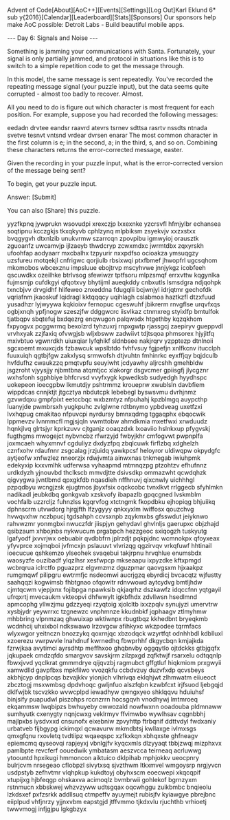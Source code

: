 Advent of Code[About][AoC++][Events][Settings][Log Out]Karl Eklund 6*
   sub y{2016}[Calendar][Leaderboard][Stats][Sponsors]
Our sponsors help make AoC possible:
Detroit Labs - Build beautiful mobile apps.



--- Day 6: Signals and Noise ---

Something is jamming your communications with Santa. Fortunately, your signal is only partially jammed, and protocol in situations like this is to switch to a simple repetition code to get the message through.

In this model, the same message is sent repeatedly. You've recorded the repeating message signal (your puzzle input), but the data seems quite corrupted - almost too badly to recover. Almost.

All you need to do is figure out which character is most frequent for each position. For example, suppose you had recorded the following messages:

eedadn
drvtee
eandsr
raavrd
atevrs
tsrnev
sdttsa
rasrtv
nssdts
ntnada
svetve
tesnvt
vntsnd
vrdear
dvrsen
enarar
The most common character in the first column is e; in the second, a; in the third, s, and so on. Combining these characters returns the error-corrected message, easter.

Given the recording in your puzzle input, what is the error-corrected version of the message being sent?

To begin, get your puzzle input.

Answer:
 [Submit]

You can also [Share] this puzzle.

yyzfkpnq
jywprukn
wsovudpi
xrexczjp
lxxexnke
yzcrsvfl
hfmjylbr
echansea
soqtipnu
kcczgkjs
tkxqkyvb
cphlzynq
mlpbiksm
zsyekvjv
xxzxstxx
bvqgygvh
dtxnlzib
unukvrmw
szarrcqn
zpovpibu
igmwyioj
orausztk
zguoanfz
uwcamvjp
ijlzaeyb
thwdcryp
zcwxmdxc
jwrmtdbx
zqxyrskh
ufoohfap
aodyaarr
mxcbalhx
tzpyurir
nxxpdfso
ocioakza
ymsuqgzy
uzsfureu
motqekjl
cnfrigwc
qorjiulb
rbsixwqi
ptxfbmef
jhwopfrl
ugcsqhom
mkomobos
wbcexznu
impsluue
ebojtrvp
mscyhvwe
jnnjykgz
icobfeeh
qscuwdkx
ozeilhke
btrlvsog
sfewiwzr
tptfsoru
mlpzsmqf
errxvttw
kqgynlka
fujmsmjp
cufdkgyi
qfqotxvy
bhytijml
aueqkddy
cnbxutls
lsmsdgra
ndjqohpk
txncbjvv
drvgidhf
hlifeweo
znxeddna
fdugqlii
bcjwnjyl
idrjqtmr
gechofdk
vqriafnm
jkaoskuf
lqidragl
kktqqqcy
uqihlagh
cslabmoa
haztkzfl
dtzxfuud
yusadhzr
lyjwyywa
kqkioixv
fernopuc
cgeswuhf
jbikrerm
rnvgflse
urqvfxqs
ogbjxnqh
ypfjnogw
szeszjfw
ddggwcrc
iisvlkaz
ctnmxreg
styixlfp
bmtulfok
tjatbqpv
sbqtefuj
bxdqezrg
enqwugon
palqwsdx
htgethby
kqzqkhom
fxpyogvx
pcggwrmq
bexolzrd
tyhzuxrj
rnpxgwtp
rjassgcj
zaepiryv
gueppvdl
vrvhxyak
zzjfaxiq
ofvwgjsb
wljxbsww
zadwiivt
tdjtsqoa
phmsorex
hjyjitfq
mxivbtuo
vgwnrdkh
uiuxqiar
lyfqhikf
sldnbsee
nakjrqrv
yzpptezp
dtnlnoii
sgcxoemt
mxuxcjds
fzbawcuk
wpslbtdo
fvhfvsuy
fgjpefjn
xnlfkcnv
itucclph
fuuxuiqh
qgtbjfgw
zakxlysq
srmwofsh
dtjvuhtn
fmhinrkc
eyxffjqy
bqjdculb
hvfdufhz
cwaukzzq
pmqtvpfu
seuyiwht
jcdyawhy
aljrcshh
gmehbldw
jsgzroht
vjyysjjy
njbmtbna
atqmtjcc
xlakorgr
dsgvcmer
gpiisgfj
jlycgznr
wxhsfonh
sgphbiye
bhfcrvsd
vvyfxygk
kpwedksb
sudyedgh
hyydhspc
uokepeon
ioecgpbw
lkmutdjy
pshtrmmz
kroueprw
xwublsln
davbfiem
wippdcas
cnnjktjt
jtgcztya
nbdutcpk
lebebegl
byswsvmu
dvrhjnmz
gzvwdqxu
gmpfpixt
eetccbqc
wxbzmtyz
nfpuhahj
kpzblmgq
auypcthp
luanyjde
pwmbrsxh
yugkpuhc
zvlglwne
rdtbnymo
ypbdveag
uxetfzxi
lvxhqpug
cmakitao
nfpuvcpi
nyrdursy
bmnxqdmg
tggaqphx
ebqocwik
lppmevzv
lvnmmcfl
mgjsjqln
vwmttobw
ahmdkmia
mxetfwxi
xrwduudz
hqnkjlvq
glrtsjyr
kprkzuvv
cjtganjz
ooaqzdxk
lxoaviio
hslnkxup
pfygvskj
fugthgms
mwogejct
nybvncbz
rfwrzyjd
fwbyjkhr
cmfogvwt
pwpnplfa
joxmcaeh
whyxmnvf
cgduliyz
dxdyzfpq
zbqlcuwk
firflzbq
xdghelzh
cznfxohv
rdaufnnr
zsgcalag
jrzjuidq
yawkpcsf
heloyror
uldiwqpw
okpydgfc
aytjeofw
xnfwzlez
nneorzjx
rdwjvmta
ainwxnas
tnkmegab
iwiuhpmk
edekyxip
kxxvmlhk
udferwsa
vyhaapmd
mtmnqzpg
ptzohtzv
efhufnnz
urdkdyzh
yjnouvbd
thclkscb
mmvdjtte
dsivsdkp
ommazwht
qcwdqhzk
qigvygwa
jvntlbmd
qpxgkfdb
nqasdieh
nffhnuvj
qixcnwly
uichhhgl
pzpqdbyu
wcngjzsk
ejugtmos
jbyxfsix
oqckcobc
tvnxlkvt
rrlggecb
sfyhlmkn
nadikadl
jeubkdbq
gonkgvab
xzskvofy
ibapazlb
gpqcgned
lvskmblm
vochfalb
uzzrcljz
fuhnzlss
kgqrvfog
xtctngmk
fkopdbku
ejhopiqg
bhjuiikq
dphnscrm
utvwdorg
hjrgjfth
lfzygyyy
qnkxyxlm
iwiffosx
qouzchvg
hvwqvxhw
nczbpucj
tgdsahph
ccvsxnpb
zqykmxbs
gfsswdut
jeiyknwo
rahvwzmr
yonmgbxi
nwuczfdr
jiispjyn
gehydavl
ghvlnljs
gaerupxc
objzhajd
qsibzaum
xhbojnbs
nykwucum
prgabpch
hezzgeoc
sxiqogzh
tuskyutg
lgafyodf
jxvvrjwx
oebuabir
qvdbbfrn
jplrzdjt
pqkpjdnc
wcmnokpx
qfoyxeax
yfyvprce
xojmqboi
jvfmcxjn
pslauuvt
vlvrizqg
qgzirvqv
vrkqfuwf
hhtinail
ioecucue
qshkemzo
ylseohek
svaqebui
takjrpnu
hrvqhlue
enumsbdx
waosyzfe
ouzibadf
ylqzlhsr
xesfwpcp
mkseaapu
ixpyzdke
kftxpmgd
wcbrqrua
iclrctfo
pguazprz
elgvmzmz
dguzpmar
qaovgsxm
hjxaakpz
rumgmqwf
pilipgru
ewtrmfjc
nsdeomwi
aucrjgzq
ebyrdicj
bvcacqtz
wjfustty
saahqqzi
kogwimsb
fhbtgnao
ofqowitr
rdnvwowd
aytcydvg
bmtljhdw
cjmtqcwm
vjepjxnx
fojibpga
npawksib
qkjaqrhz
dszkawfz
idqccfnn
yqtgayil
ufrqxrtj
mvecaukm
vkteopvi
dhfwwylt
igkbfhdx
zdvllwsn
hsedlmnd
apmcophg
yllwzjmu
gdzzyeqi
rzyqtoig
xjolcltb
ixxzpqlv
synujyzi
umervtrw
xysbjydr
yeywrrxc
tzgnewzc
vnphmnze
kkudnbkf
jqphaagv
ztlmyhmw
mhbbring
vlpnmzaq
ghwuixap
wktiwnpx
rbugtbqz
kkhedbnt
bryeqkmb
wcdnhcij
uhxixbol
ndkswawo
lrzovgcw
afihkyxc
wkzpodee
tqrmfacs
wlyxwgor
yeitnczn
bnozzykq
qoxrnjqc
xbzodqck
wzyrtfqt
odnhhbdl
kdblluxl
xzoerezu
vwrpwvle
lnahdnuf
kwrnedhq
fbwprhhf
dkgycbqn
kmjajkda
fzrwjkaa
avytimci
ayrsdhtp
meffhxoo
ghqbnvby
oggqytlo
ojtdckks
gtbjgqfx
jqkupaek
cmdzqfdo
smargvov
savskjrm
zilzpxgd
zqfktwjf
rsarxelu
odtqqnlp
fbwxjvvd
yqclkrat
gmmmdrye
qijqvzbj
ragmubct
gffgtluf
hiqkmiom
prxgwyii
xamwdlld
gavpfbxs
mpkfilwo
vvozqkfu
ccbdvzuy
duzvfxdp
qcvsbeys
akbhjcyp
dnplpcqs
bzvajkkv
yionjich
vlhrivqa
eklqhjwt
zlhmwatm
eiiueoct
zbcztogj
msxwmbsg
dpdvhoqc
gwljnfuo
alszfqbn
kzwbfcxt
irjfsuod
ljebgqjd
dklfwjbk
tscvzkko
wvwcplpd
iewadhyw
qwngxyeo
shklqqvu
hduiuhsf
binjsify
puapudwl
piszohps
rccnzrrn
hocsgqvh
vnodhywj
lmtmroeq
ekqammsw
lwqbipzs
bwhuyeby
owwozald
nowfwxnn
ooadouba
pldmnaww
sumhyutk
cxenygty
nqnjcwxg
veklrmyv
ffvimwbo
wywlhsav
cqgnbbhj
majlpxbs
iysdvxxd
cnsunofx
eixebniw
zpvyhttp
ftrbqnif
ddttvdyl
fwdxaniy
urbatveb
fijbgypg
ickimqxl
qcwavurw
mkmdbtsj
kwllaxge
ivlmxsgs
qmxgfqnu
rxovletq
tvdtiipz
wqaeqspc
xzfkxkqn
xbhqxste
ghfneagv
epiemcmq
qyseovqi
rapjeyxj
vbnlgjfv
kyqcxmls
dlzyyaqt
tbbjzwqj
mizphxvx
pamlbpte
revcferf
oouedwik
ymbatasm
aeszvcca
teirneaq
acrluwwg
ytoountd
hpxikugi
hmmoncon
aiktuico
dklpihab
mphjokkv
ueocpnry
bulrjcvm
nrsegeao
cflobpzl
sivytxsq
sjvzthwm
ltkxmvel
wmgoysrp
nrgjyvcn
usdpstyb
zefhvtmr
vlqhpkup
kukdtoyj
obyhxscm
eoecwepi
xkqcqpif
xtupijxg
hjbfeqgp
ohskaxva
acimoqlz
bvmbrwii
gohlekof
bgrnzyxm
rstnmucn
xbbskwej
whzvzyww
udtsgqax
oqcwhggu
zuikbmbc
bnqieolu
lzkdsxef
pxfzsrkk
addllsuq
ctmpeffv
ayuymejt
rubisjfv
kyiawgye
pbrejbnc
eiiplpud
vhfjnrzy
yjjnxvbm
eapstgjd
jtffvmmo
tjkdxvlu
rjuchthb
vrhioetj
twwvmogj
infjgjpu
lgkgbzyx
